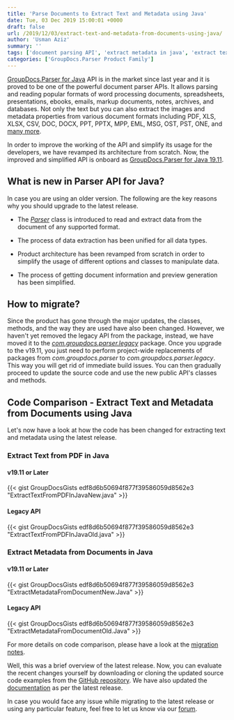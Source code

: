 ```yaml
---
title: 'Parse Documents to Extract Text and Metadata using Java'
date: Tue, 03 Dec 2019 15:00:01 +0000
draft: false
url: /2019/12/03/extract-text-and-metadata-from-documents-using-java/
author: 'Usman Aziz'
summary: ''
tags: ['document parsing API', 'extract metadata in java', 'extract text in java', 'parser in java', 'read text']
categories: ['GroupDocs.Parser Product Family']
---
```


[GroupDocs.Parser for Java](https://products.groupdocs.com/parser/java) API is in the market since last year and it is proved to be one of the powerful document parser APIs. It allows parsing and reading popular formats of word processing documents, spreadsheets, presentations, ebooks, emails, markup documents, notes, archives, and databases. Not only the text but you can also extract the images and metadata properties from various document formats including PDF, XLS, XLSX, CSV, DOC, DOCX, PPT, PPTX, MPP, EML, MSG, OST, PST, ONE, and [many more](https://docs.groupdocs.com/display/parserjava/Supported+Document+Formats).

In order to improve the working of the API and simplify its usage for the developers, we have revamped its architecture from scratch. Now, the improved and simplified API is onboard as [GroupDocs.Parser for Java 19.11](https://downloads.groupdocs.com/parser/java).

## What is new in Parser API for Java?

In case you are using an older version. The following are the key reasons why you should upgrade to the latest release.

*   The _[Parser](https://apireference.groupdocs.com/java/parser/com.groupdocs.parser/Parser)_  class is introduced to read and extract data from the document of any supported format.  
    
*   The process of data extraction has been unified for all data types.  
    
*   Product architecture has been revamped from scratch in order to simplify the usage of different options and classes to manipulate data.
*   The process of getting document information and preview generation has been simplified.

## How to migrate?

Since the product has gone through the major updates, the classes, methods, and the way they are used have also been changed. However, we haven't yet removed the legacy API from the package, instead, we have moved it to the _[com.groupdocs.parser.legacy](https://apireference.groupdocs.com/parser/java)_ package. Once you upgrade to the v19.11, you just need to perform project-wide replacements of packages from _com.groupdocs.parser_ to _com.groupdocs.parser.legacy_. This way you will get rid of immediate build issues. You can then gradually proceed to update the source code and use the new public API's classes and methods.

## Code Comparison - Extract Text and Metadata from Documents using Java

Let's now have a look at how the code has been changed for extracting text and metadata using the latest release.

### **Extract Text from PDF** in Java

#### **v19.11 or Later**

{{< gist GroupDocsGists edf8d6b50694f877f39586059d8562e3 "ExtractTextFromPDFInJavaNew.java" >}}

#### **Legacy API**

{{< gist GroupDocsGists edf8d6b50694f877f39586059d8562e3 "ExtractTextFromPDFInJavaOld.java" >}}

### **Extract Metadata** from Documents in Java

#### **v19.11 or Later**

{{< gist GroupDocsGists edf8d6b50694f877f39586059d8562e3 "ExtractMetadataFromDocumentNew.Java" >}}

#### **Legacy API**

{{< gist GroupDocsGists edf8d6b50694f877f39586059d8562e3 "ExtractMetadataFromDocumentOld.Java" >}}

For more details on code comparison, please have a look at the [migration notes](https://docs.groupdocs.com/display/parserjava/Migration+Notes).

Well, this was a brief overview of the latest release. Now, you can evaluate the recent changes yourself by downloading or cloning the updated source code examples from the [GitHub repository](https://github.com/groupdocs-parser/GroupDocs.Parser-for-java). We have also updated the [documentation](https://docs.groupdocs.com/display/parserjava/Introducing+GroupDocs.Parser+for+Java) as per the latest release.

In case you would face any issue while migrating to the latest release or using any particular feature, feel free to let us know via our [forum](https://forum.groupdocs.com/c/parser).




